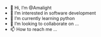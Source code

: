 - 👋 Hi, I’m @Amalight
- 👀 I’m interested in software development
- 🌱 I’m currently learning python
- 💞️ I’m looking to collaborate on ...
- 📫 How to reach me ...

<!---
Amalight/Amalight is a ✨ special ✨ repository because its `README.md` (this file) appears on your GitHub profile.
You can click the Preview link to take a look at your changes.
--->
